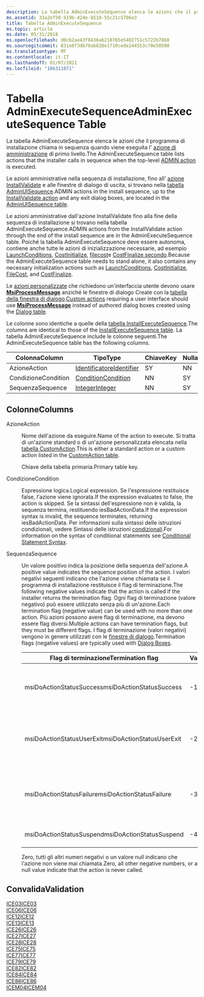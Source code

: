 ```yaml
---
description: La tabella AdminExecuteSequence elenca le azioni che il programma di installazione chiama in sequenza quando viene eseguita l'azione di amministrazione di primo livello.
ms.assetid: 33a2ef50-519b-424e-b510-55c21c5706a3
title: Tabella AdminExecuteSequence
ms.topic: article
ms.date: 05/31/2018
ms.openlocfilehash: d0c62ae43f8436ab210765e5402751c5722b78b8
ms.sourcegitcommit: 831e8f3db78ab820e1710cede244553c70e50500
ms.translationtype: MT
ms.contentlocale: it-IT
ms.lasthandoff: 01/07/2021
ms.locfileid: "106311071"
---
```

# <a name="adminexecutesequence-table"></a><span data-ttu-id="194db-103">Tabella AdminExecuteSequence</span><span class="sxs-lookup"><span data-stu-id="194db-103">AdminExecuteSequence Table</span></span>

<span data-ttu-id="194db-104">La tabella AdminExecuteSequence elenca le azioni che il programma di installazione chiama in sequenza quando viene eseguita l' [azione di amministrazione](admin-action.md) di primo livello.</span><span class="sxs-lookup"><span data-stu-id="194db-104">The AdminExecuteSequence table lists actions that the installer calls in sequence when the top-level [ADMIN action](admin-action.md) is executed.</span></span>

<span data-ttu-id="194db-105">Le azioni amministrative nella sequenza di installazione, fino all' [azione InstallValidate](installvalidate-action.md) e alle finestre di dialogo di uscita, si trovano nella [tabella AdminUISequence](adminuisequence-table.md).</span><span class="sxs-lookup"><span data-stu-id="194db-105">ADMIN actions in the install sequence, up to the [InstallValidate action](installvalidate-action.md) and any exit dialog boxes, are located in the [AdminUISequence table](adminuisequence-table.md).</span></span>

<span data-ttu-id="194db-106">Le azioni amministrative dall'azione InstallValidate fino alla fine della sequenza di installazione si trovano nella tabella AdminExecuteSequence.</span><span class="sxs-lookup"><span data-stu-id="194db-106">ADMIN actions from the InstallValidate action through the end of the install sequence are in the AdminExecuteSequence table.</span></span> <span data-ttu-id="194db-107">Poiché la tabella AdminExecuteSequence deve essere autonoma, contiene anche tutte le azioni di inizializzazione necessarie, ad esempio [LaunchConditions](launchconditions-action.md), [CostInitialize](costinitialize-action.md), [filecost](filecost-action.md)e [CostFinalize secondo](costfinalize-action.md).</span><span class="sxs-lookup"><span data-stu-id="194db-107">Because the AdminExecuteSequence table needs to stand alone, it also contains any necessary initialization actions such as [LaunchConditions](launchconditions-action.md), [CostInitialize](costinitialize-action.md), [FileCost](filecost-action.md), and [CostFinalize](costfinalize-action.md).</span></span>

<span data-ttu-id="194db-108">Le [azioni personalizzate](custom-actions.md) che richiedono un'interfaccia utente devono usare [**MsiProcessMessage**](/windows/desktop/api/Msiquery/nf-msiquery-msiprocessmessage) anziché le finestre di dialogo Create con la [tabella della finestra di dialogo](dialog-table.md).</span><span class="sxs-lookup"><span data-stu-id="194db-108">[Custom actions](custom-actions.md) requiring a user interface should use [**MsiProcessMessage**](/windows/desktop/api/Msiquery/nf-msiquery-msiprocessmessage) instead of authored dialog boxes created using the [Dialog table](dialog-table.md).</span></span>

<span data-ttu-id="194db-109">Le colonne sono identiche a quelle della [tabella InstallExecuteSequence](installexecutesequence-table.md).</span><span class="sxs-lookup"><span data-stu-id="194db-109">The columns are identical to those of the [InstallExecuteSequence table](installexecutesequence-table.md).</span></span> <span data-ttu-id="194db-110">La tabella AdminExecuteSequence include le colonne seguenti.</span><span class="sxs-lookup"><span data-stu-id="194db-110">The AdminExecuteSequence table has the following columns.</span></span>



| <span data-ttu-id="194db-111">Colonna</span><span class="sxs-lookup"><span data-stu-id="194db-111">Column</span></span>    | <span data-ttu-id="194db-112">Tipo</span><span class="sxs-lookup"><span data-stu-id="194db-112">Type</span></span>                         | <span data-ttu-id="194db-113">Chiave</span><span class="sxs-lookup"><span data-stu-id="194db-113">Key</span></span> | <span data-ttu-id="194db-114">Nullable</span><span class="sxs-lookup"><span data-stu-id="194db-114">Nullable</span></span> |
|-----------|------------------------------|-----|----------|
| <span data-ttu-id="194db-115">Azione</span><span class="sxs-lookup"><span data-stu-id="194db-115">Action</span></span>    | [<span data-ttu-id="194db-116">Identificatore</span><span class="sxs-lookup"><span data-stu-id="194db-116">Identifier</span></span>](identifier.md) | <span data-ttu-id="194db-117">S</span><span class="sxs-lookup"><span data-stu-id="194db-117">Y</span></span>   | <span data-ttu-id="194db-118">N</span><span class="sxs-lookup"><span data-stu-id="194db-118">N</span></span>        |
| <span data-ttu-id="194db-119">Condizione</span><span class="sxs-lookup"><span data-stu-id="194db-119">Condition</span></span> | [<span data-ttu-id="194db-120">Condition</span><span class="sxs-lookup"><span data-stu-id="194db-120">Condition</span></span>](condition.md)   | <span data-ttu-id="194db-121">N</span><span class="sxs-lookup"><span data-stu-id="194db-121">N</span></span>   | <span data-ttu-id="194db-122">S</span><span class="sxs-lookup"><span data-stu-id="194db-122">Y</span></span>        |
| <span data-ttu-id="194db-123">Sequenza</span><span class="sxs-lookup"><span data-stu-id="194db-123">Sequence</span></span>  | [<span data-ttu-id="194db-124">Integer</span><span class="sxs-lookup"><span data-stu-id="194db-124">Integer</span></span>](integer.md)       | <span data-ttu-id="194db-125">N</span><span class="sxs-lookup"><span data-stu-id="194db-125">N</span></span>   | <span data-ttu-id="194db-126">S</span><span class="sxs-lookup"><span data-stu-id="194db-126">Y</span></span>        |



 

## <a name="columns"></a><span data-ttu-id="194db-127">Colonne</span><span class="sxs-lookup"><span data-stu-id="194db-127">Columns</span></span>

<dl> <dt>

<span data-ttu-id="194db-128"><span id="Action"></span><span id="action"></span><span id="ACTION"></span>Azione</span><span class="sxs-lookup"><span data-stu-id="194db-128"><span id="Action"></span><span id="action"></span><span id="ACTION"></span>Action</span></span>
</dt> <dd>

<span data-ttu-id="194db-129">Nome dell'azione da eseguire.</span><span class="sxs-lookup"><span data-stu-id="194db-129">Name of the action to execute.</span></span> <span data-ttu-id="194db-130">Si tratta di un'azione standard o di un'azione personalizzata elencata nella [tabella CustomAction](customaction-table.md).</span><span class="sxs-lookup"><span data-stu-id="194db-130">This is either a standard action or a custom action listed in the [CustomAction table](customaction-table.md).</span></span>

<span data-ttu-id="194db-131">Chiave della tabella primaria.</span><span class="sxs-lookup"><span data-stu-id="194db-131">Primary table key.</span></span>

</dd> <dt>

<span data-ttu-id="194db-132"><span id="Condition"></span><span id="condition"></span><span id="CONDITION"></span>Condizione</span><span class="sxs-lookup"><span data-stu-id="194db-132"><span id="Condition"></span><span id="condition"></span><span id="CONDITION"></span>Condition</span></span>
</dt> <dd>

<span data-ttu-id="194db-133">Espressione logica.</span><span class="sxs-lookup"><span data-stu-id="194db-133">Logical expression.</span></span> <span data-ttu-id="194db-134">Se l'espressione restituisce false, l'azione viene ignorata.</span><span class="sxs-lookup"><span data-stu-id="194db-134">If the expression evaluates to false, the action is skipped.</span></span> <span data-ttu-id="194db-135">Se la sintassi dell'espressione non è valida, la sequenza termina, restituendo iesBadActionData.</span><span class="sxs-lookup"><span data-stu-id="194db-135">If the expression syntax is invalid, the sequence terminates, returning iesBadActionData.</span></span> <span data-ttu-id="194db-136">Per informazioni sulla sintassi delle istruzioni condizionali, vedere Sintassi delle istruzioni [condizionali](conditional-statement-syntax.md).</span><span class="sxs-lookup"><span data-stu-id="194db-136">For information on the syntax of conditional statements see [Conditional Statement Syntax](conditional-statement-syntax.md).</span></span>

</dd> <dt>

<span data-ttu-id="194db-137"><span id="Sequence"></span><span id="sequence"></span><span id="SEQUENCE"></span>Sequenza</span><span class="sxs-lookup"><span data-stu-id="194db-137"><span id="Sequence"></span><span id="sequence"></span><span id="SEQUENCE"></span>Sequence</span></span>
</dt> <dd>

<span data-ttu-id="194db-138">Un valore positivo indica la posizione della sequenza dell'azione.</span><span class="sxs-lookup"><span data-stu-id="194db-138">A positive value indicates the sequence position of the action.</span></span> <span data-ttu-id="194db-139">I valori negativi seguenti indicano che l'azione viene chiamata se il programma di installazione restituisce il flag di terminazione.</span><span class="sxs-lookup"><span data-stu-id="194db-139">The following negative values indicate that the action is called if the installer returns the termination flag.</span></span> <span data-ttu-id="194db-140">Ogni flag di terminazione (valore negativo) può essere utilizzato senza più di un'azione.</span><span class="sxs-lookup"><span data-stu-id="194db-140">Each termination flag (negative value) can be used with no more than one action.</span></span> <span data-ttu-id="194db-141">Più azioni possono avere flag di terminazione, ma devono essere flag diversi.</span><span class="sxs-lookup"><span data-stu-id="194db-141">Multiple actions can have termination flags, but they must be different flags.</span></span> <span data-ttu-id="194db-142">I flag di terminazione (valori negativi) vengono in genere utilizzati con le [finestre di dialogo](dialog-boxes.md).</span><span class="sxs-lookup"><span data-stu-id="194db-142">Termination flags (negative values) are typically used with [Dialog Boxes](dialog-boxes.md).</span></span>



| <span data-ttu-id="194db-143">Flag di terminazione</span><span class="sxs-lookup"><span data-stu-id="194db-143">Termination flag</span></span>          | <span data-ttu-id="194db-144">Valore</span><span class="sxs-lookup"><span data-stu-id="194db-144">Value</span></span> | <span data-ttu-id="194db-145">Descrizione</span><span class="sxs-lookup"><span data-stu-id="194db-145">Description</span></span>                                                                          |
|---------------------------|-------|--------------------------------------------------------------------------------------|
| <span data-ttu-id="194db-146">msiDoActionStatusSuccess</span><span class="sxs-lookup"><span data-stu-id="194db-146">msiDoActionStatusSuccess</span></span>  | <span data-ttu-id="194db-147">-1</span><span class="sxs-lookup"><span data-stu-id="194db-147">-1</span></span>    | <span data-ttu-id="194db-148">Operazione completata.</span><span class="sxs-lookup"><span data-stu-id="194db-148">Successful completion.</span></span> <span data-ttu-id="194db-149">Utilizzato con le finestre di dialogo di [uscita](exit-dialog.md) .</span><span class="sxs-lookup"><span data-stu-id="194db-149">Used with [Exit](exit-dialog.md) dialog boxes.</span></span>               |
| <span data-ttu-id="194db-150">msiDoActionStatusUserExit</span><span class="sxs-lookup"><span data-stu-id="194db-150">msiDoActionStatusUserExit</span></span> | <span data-ttu-id="194db-151">-2</span><span class="sxs-lookup"><span data-stu-id="194db-151">-2</span></span>    | <span data-ttu-id="194db-152">L'utente termina l'installazione.</span><span class="sxs-lookup"><span data-stu-id="194db-152">User terminates install.</span></span> <span data-ttu-id="194db-153">Utilizzato con le finestre di dialogo [UserExit](userexit-dialog.md) .</span><span class="sxs-lookup"><span data-stu-id="194db-153">Used with [UserExit](userexit-dialog.md) dialog boxes.</span></span>     |
| <span data-ttu-id="194db-154">msiDoActionStatusFailure</span><span class="sxs-lookup"><span data-stu-id="194db-154">msiDoActionStatusFailure</span></span>  | <span data-ttu-id="194db-155">-3</span><span class="sxs-lookup"><span data-stu-id="194db-155">-3</span></span>    | <span data-ttu-id="194db-156">Terminazione irreversibile.</span><span class="sxs-lookup"><span data-stu-id="194db-156">Fatal exit terminates.</span></span> <span data-ttu-id="194db-157">Utilizzato con le finestre di dialogo [FatalError](fatalerror-dialog.md) .</span><span class="sxs-lookup"><span data-stu-id="194db-157">Used with a [FatalError](fatalerror-dialog.md) dialog boxes.</span></span> |
| <span data-ttu-id="194db-158">msiDoActionStatusSuspend</span><span class="sxs-lookup"><span data-stu-id="194db-158">msiDoActionStatusSuspend</span></span>  | <span data-ttu-id="194db-159">-4</span><span class="sxs-lookup"><span data-stu-id="194db-159">-4</span></span>    | <span data-ttu-id="194db-160">L'installazione è stata sospesa.</span><span class="sxs-lookup"><span data-stu-id="194db-160">Install is suspended.</span></span>                                                                |



 

<span data-ttu-id="194db-161">Zero, tutti gli altri numeri negativi o un valore null indicano che l'azione non viene mai chiamata.</span><span class="sxs-lookup"><span data-stu-id="194db-161">Zero, all other negative numbers, or a null value indicate that the action is never called.</span></span>

</dd> </dl>

## <a name="validation"></a><span data-ttu-id="194db-162">Convalida</span><span class="sxs-lookup"><span data-stu-id="194db-162">Validation</span></span>

<dl>

[<span data-ttu-id="194db-163">ICE03</span><span class="sxs-lookup"><span data-stu-id="194db-163">ICE03</span></span>](ice03.md)  
[<span data-ttu-id="194db-164">ICE06</span><span class="sxs-lookup"><span data-stu-id="194db-164">ICE06</span></span>](ice06.md)  
[<span data-ttu-id="194db-165">ICE12</span><span class="sxs-lookup"><span data-stu-id="194db-165">ICE12</span></span>](ice12.md)  
[<span data-ttu-id="194db-166">ICE13</span><span class="sxs-lookup"><span data-stu-id="194db-166">ICE13</span></span>](ice13.md)  
[<span data-ttu-id="194db-167">ICE26</span><span class="sxs-lookup"><span data-stu-id="194db-167">ICE26</span></span>](ice26.md)  
[<span data-ttu-id="194db-168">ICE27</span><span class="sxs-lookup"><span data-stu-id="194db-168">ICE27</span></span>](ice27.md)  
[<span data-ttu-id="194db-169">ICE28</span><span class="sxs-lookup"><span data-stu-id="194db-169">ICE28</span></span>](ice28.md)  
[<span data-ttu-id="194db-170">ICE75</span><span class="sxs-lookup"><span data-stu-id="194db-170">ICE75</span></span>](ice75.md)  
[<span data-ttu-id="194db-171">ICE77</span><span class="sxs-lookup"><span data-stu-id="194db-171">ICE77</span></span>](ice77.md)  
[<span data-ttu-id="194db-172">ICE79</span><span class="sxs-lookup"><span data-stu-id="194db-172">ICE79</span></span>](ice79.md)  
[<span data-ttu-id="194db-173">ICE82</span><span class="sxs-lookup"><span data-stu-id="194db-173">ICE82</span></span>](ice82.md)  
[<span data-ttu-id="194db-174">ICE84</span><span class="sxs-lookup"><span data-stu-id="194db-174">ICE84</span></span>](ice84.md)  
[<span data-ttu-id="194db-175">ICE86</span><span class="sxs-lookup"><span data-stu-id="194db-175">ICE86</span></span>](ice86.md)  
[<span data-ttu-id="194db-176">ICEM04</span><span class="sxs-lookup"><span data-stu-id="194db-176">ICEM04</span></span>](icem04.md)  
</dl>

 

 



